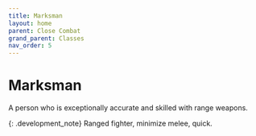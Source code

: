 ```yaml
---
title: Marksman
layout: home
parent: Close Combat
grand_parent: Classes
nav_order: 5
---
```


# Marksman
A person who is exceptionally accurate and skilled with range weapons.

{: .development_note}
Ranged fighter, minimize melee, quick.